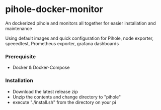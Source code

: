 # pihole-docker-monitor

An dockerized pihole and monitors all together for easier installation and maintenance

Using default images and quick configuration for Pihole, node exporter, speeedtest, Prometheus exporter, grafana dashboards

### Prerequisite
  * Docker &  Docker-Compose

### Installation
  * Download the latest release zip
  * Unzip the contents and change directory to "pihole"
  * execute "./install.sh" from the directory on your pi
